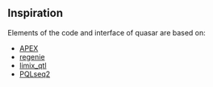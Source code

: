 ## Inspiration

Elements of the code and interface of quasar are based on:

- [APEX](https://corbinq.github.io/apex/doc/)
- [regenie](https://rgcgithub.github.io/regenie/)
- [limix_qtl](https://github.com/single-cell-genetics/limix_qtl)
- [PQLseq2](https://github.com/zhengli09/PQLseq2)
